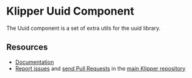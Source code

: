 Klipper Uuid Component
======================

The Uuid component is a set of extra utils for the uuid library. 

Resources
---------

- [Documentation](https://doc.klipper.dev/components/uuid)
- [Report issues](https://github.com/klipperdev/klipper/issues)
  and [send Pull Requests](https://github.com/klipperdev/klipper/pulls)
  in the [main Klipper repository](https://github.com/klipperdev/klipper)
